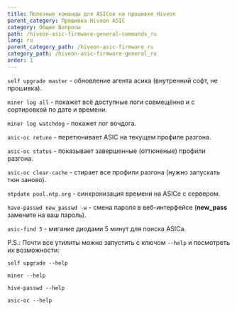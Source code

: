 ```yaml
---
title: Полезные команды для ASICов на прошивке Hiveon
parent_category: Прошивка Hiveon ASIC
category: Общие Вопросы
path: /hiveon-asic-firmware-general-commands_ru
lang: ru
parent_category_path: /hiveon-asic-firmware_ru
category_path: /hiveon-asic-firmware-general_ru
order: 1
---
```


`self upgrade master` - обновление агента асика (внутренний софт, не прошивка).

`miner log all` - покажет всё доступные логи совмещённо и с сортировкой по дате и времени.

`miner log watchdog` - покажет лог вочдога.

`asic-oc retune` - перетюнивает ASIC на текущем профиле разгона.

`asic-oc status` - показывает завершенные (оттюненые) профили разгона.

`asic-oc clear-cache` - стирает все профили разгона (нужно запускать тюн заново).

`ntpdate pool.ntp.org` - синхронизация времени на ASICе с сервером.

`have-passwd new_passwd -w` - смена пароля в веб-интерфейсе (**new_pass** замените на ваш пароль).

`asic-find 5` - мигание диодами 5 минут для поиска ASICа.

P.S.: Почти все утилиты можно запустить с ключом `--help` и посмотреть их возможности:

`self upgrade --help`

`miner --help`

`hive-passwd --help`

`asic-oc --help`
